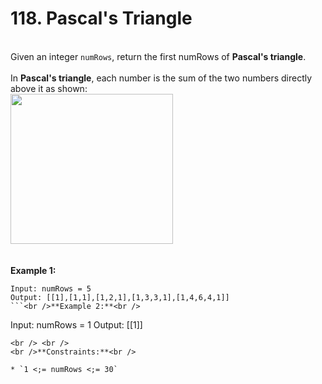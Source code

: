 # 118. Pascal's Triangle

<br />Given an integer `numRows`, return the first numRows of **Pascal's triangle**.<br />
<br />In **Pascal's triangle**, each number is the sum of the two numbers directly above it as shown:<br />
<img alt="" src="https://upload.wikimedia.org/wikipedia/commons/0/0d/PascalTriangleAnimated2.gif" style="height:240px;width:260px"/>
<br /> <br />
<br />**Example 1:**<br />
```
Input: numRows = 5
Output: [[1],[1,1],[1,2,1],[1,3,3,1],[1,4,6,4,1]]
```<br />**Example 2:**<br />
```
Input: numRows = 1
Output: [[1]]
```
<br /> <br />
<br />**Constraints:**<br />

* `1 <;= numRows <;= 30`